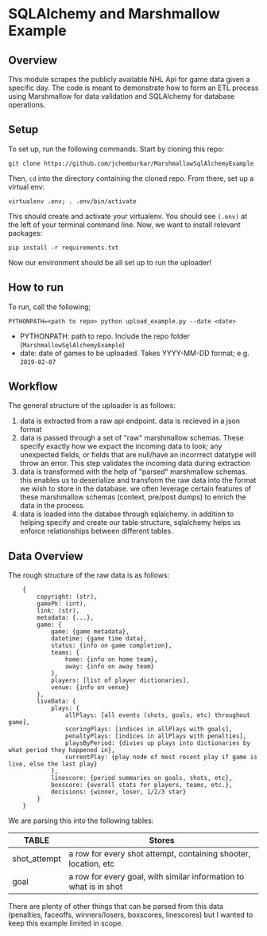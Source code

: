 # SQLAlchemy and Marshmallow Example

## Overview

This module scrapes the publicly available NHL Api for game data given a specific day. The code is meant to demonstrate how to form an ETL process using Marshmallow for data validation and SQLAlchemy for database operations.

## Setup

To set up, run the following commands. Start by cloning this repo:

`git clone https://github.com/jchemburkar/MarshmallowSqlAlchemyExample`

Then, `cd` into the directory containing the cloned repo. From there, set up a virtual env:

`virtualenv .env; . .env/bin/activate`

This should create and activate your virtualenv. You should see `(.env)` at the left of your terminal command line. Now, we want to install relevant packages:

`pip install -r requirements.txt` 

Now our environment should be all set up to run the uploader!

## How to run

To run, call the following;

`PYTHONPATH=<path to repo> python upload_example.py --date <date>`

* PYTHONPATH: path to repo. Include the repo folder (`MarshmallowSqlAlchemyExample`)
* date: date of games to be uploaded. Takes YYYY-MM-DD format; e.g. `2019-02-07`

## Workflow

The general structure of the uploader is as follows:

1. data is extracted from a raw api endpoint. data is recieved in a json format
2. data is passed through a set of "raw" marshmallow schemas. These specify exactly how we expact the incoming data to look; any unexpected fields, or fields that are null/have an incorrrect datatype will throw an error. This step validates the incoming data during extraction
3. data is transformed with the help of "parsed" marshmallow schemas. this enables us to deserialize and transform the raw data into the format we wish to store in the database. we often leverage certain features of these marshmallow schemas (context, pre/post dumps) to enrich the data in the process.
4. data is loaded into the databse through sqlalchemy. in addition to helping specify and create our table structure, sqlalchemy helps us enforce relationships between different tables.

## Data Overview

The rough structure of the raw data is as follows:
```
	{
		copyright: (str),
		gamePk: (int),
		link: (str),
		metadata: {...},
		game: {
			game: {game metadata},
			datetime: {game time data},
			status: {info on game completion},
			teams: {
				home: {info on home team},
				away: {info on away team}
			},
			players: [list of player dictionaries],
			venue: {info on venue}
		},
		liveData: {
			plays: {
				allPlays: [all events (shots, goals, etc) throughout game],
				scoringPlays: [indices in allPlays with goals],
				penaltyPlays: [indices in allPlays with penalties],
				playsByPeriod: {divies up plays into dictionaries by what period they happened in},
				currentPlay: {play node of most recent play if game is live, else the last play}
			},
			linescore: {period summaries on goals, shots, etc},
			boxscore: {overall stats for players, teams, etc.},
			decisions: {winner, loser, 1/2/3 star}
		}
	}
```

We are parsing this into the following tables:

| TABLE        | Stores                                                            |
|--------------|-------------------------------------------------------------------|
| shot_attempt | a row for every shot attempt, containing shooter, location, etc   |
| goal         | a row for every goal, with similar information to what is in shot |

There are plenty of other things that can be parsed from this data (penalties, faceoffs, winners/losers, boxscores, linescores) but I wanted to keep this example limited in scope.
